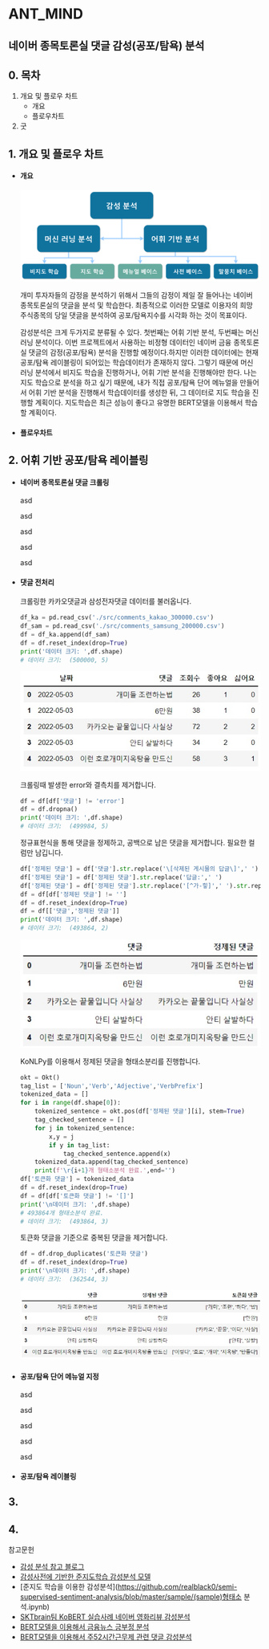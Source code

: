 # ANT_MIND

## 네이버 종목토론실 댓글 감성(공포/탐욕) 분석

## 0. 목차 

1. 개요 및 플로우 차트
   - 개요
   - 플로우차트
2. 굿

## 1. 개요 및 플로우 차트

- #### 개요
  ![감성분석플로우](./img/감성분석.png)

  

   개미 투자자들의 감정을 분석하기 위해서 그들의 감정이 제일 잘 들어나는 네이버 종목토론실의 댓글을 분석 및 학습한다. 최종적으로 이러한 모델로 이용자의 희망 주식종목의 당일 댓글을 분석하여 공포/탐욕지수를 시각화 하는 것이 목표이다.

   감성분석은 크게 두가지로 분류될 수 있다. 첫번째는 어휘 기반 분석, 두번째는 머신 러닝 분석이다.  이번 프로젝트에서 사용하는 비정형 데이터인 네이버 금융 종목토론실 댓글의 감정(공포/탐욕) 분석을 진행할 예정이다.하지만 이러한 데이터에는 현재 공포/탐욕 레이블링이 되어있는 학습데이터가 존재하지 않다. 그렇기 때문에 머신 러닝 분석에서 비지도 학습을 진행하거나, 어휘 기반 분석을 진행해야만 한다. 나는 지도 학습으로 분석을 하고 싶기 때문에, 내가 직접 공포/탐욕 단어 메뉴얼을 만들어서 어휘 기반 분석을 진행해서 학습데이터를 생성한 뒤, 그 데이터로 지도 학습을 진행할 계획이다. 지도학습은 최근 성능이 좋다고 유명한 BERT모델을 이용해서 학습할 계획이다.

   

  

  
  
  
  
- #### 플로우차트

## 2. 어휘 기반 공포/탐욕 레이블링

- #### 네이버 종목토론실 댓글 크롤링 

  asd

  asd

  asd

  asd

  asd

- #### 댓글 전처리

  크롤링한 카카오댓글과 삼성전자댓글 데이터를 불러옵니다.

  ```python
  df_ka = pd.read_csv('./src/comments_kakao_300000.csv')
  df_sam = pd.read_csv('./src/comments_samsung_200000.csv')
  df = df_ka.append(df_sam)
  df = df.reset_index(drop=True)
  print('데이터 크기: ',df.shape)
  # 데이터 크기:  (500000, 5)
  ```

  ![댓글전처리1](./img/댓글전처리1.jpeg)

  크롤링때 발생한 error와 결측치를 제거합니다.

  ```python
  df = df[df['댓글'] != 'error']
  df = df.dropna()
  print('데이터 크기: ',df.shape)
  # 데이터 크기:  (499984, 5)
  ```

  정규표현식을 통해 댓글을 정제하고, 공백으로 남은 댓글을 제거합니다. 필요한 컬럼만 남깁니다.

  ```python
  df['정제된 댓글'] = df['댓글'].str.replace('\[삭제된 게시물의 답글\]',' ')
  df['정제된 댓글'] = df['정제된 댓글'].str.replace('답글:',' ')
  df['정제된 댓글'] = df['정제된 댓글'].str.replace('[^가-힣]',' ').str.replace(' +',' ').str.strip()
  df = df[df['정제된 댓글'] != '']
  df = df.reset_index(drop=True)
  df = df[['댓글','정제된 댓글']]
  print('데이터 크기: ',df.shape)
  # 데이터 크기:  (493864, 2)
  ```

  <img src="./img/댓글전처리2.jpeg" alt="댓글전처리2"  />

  KoNLPy를 이용해서 정제된 댓글을 형태소분리를 진행합니다.

  ```python
  okt = Okt()
  tag_list = ['Noun','Verb','Adjective','VerbPrefix']
  tokenized_data = []
  for i in range(df.shape[0]):
      tokenized_sentence = okt.pos(df['정제된 댓글'][i], stem=True)
      tag_checked_sentence = []
      for j in tokenized_sentence:
          x,y = j
          if y in tag_list:
              tag_checked_sentence.append(x)
      tokenized_data.append(tag_checked_sentence)
      print(f'\r{i+1}개 형태소분석 완료.',end='')
  df['토큰화 댓글'] = tokenized_data
  df = df.reset_index(drop=True)
  df = df[df['토큰화 댓글'] != '[]']
  print('\n데이터 크기: ',df.shape)
  # 493864개 형태소분석 완료.
  # 데이터 크기:  (493864, 3)
  ```

  토큰화 댓글을 기준으로 중복된 댓글을 제거합니다.

  ```python
  df = df.drop_duplicates('토큰화 댓글')
  df = df.reset_index(drop=True)
  print('\n데이터 크기: ',df.shape)
  # 데이터 크기:  (362544, 3)
  ```

  ![댓글전처리3](./img/댓글전처리3.jpeg)

- #### 공포/탐욕 단어 메뉴얼 지정

  asd

  asd

  asd

  asd

  asd

- #### 공포/탐욕 레이블링

## 3. 



## 4.





참고문헌

- [감성 분석 참고 블로그](https://yngie-c.github.io/nlp/2020/07/31/sentiment_analysis/)
- [감성사전에 기반한 준지도학습 감성분석 모델](https://realblack0.github.io/portfolio/pmi)
- [준지도 학습을 이용한 감성분석](https://github.com/realblack0/semi-supervised-sentiment-analysis/blob/master/sample/(sample)형태소 분석.ipynb)
- [SKTbrain팀 KoBERT 실습사례 네이버 영화리뷰 감성분석](https://github.com/SKTBrain/KoBERT/blob/master/scripts/NSMC/naver_review_classifications_pytorch_kobert.ipynb)
- [BERT모델을 이용해서 금융뉴스 긍부정 분석](https://github.com/ukairia777/finance_sentiment_corpus/blob/main/BERT_sentiment_analysis_kor.ipynb)
- [BERT모델을 이용해서 주52시간근무제 관련 댓글 감성분석](https://projectlog-eraser.tistory.com/25)

